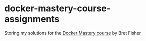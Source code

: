 # docker-mastery-course-assignments

Storing my solutions for the [Docker Mastery course](https://www.udemy.com/course/docker-mastery/) by Bret Fisher

